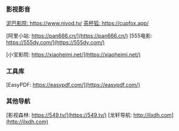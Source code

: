 ### 影视影音
<label style="width: 50%;"><a href="https://www.nivod.tv/">泥巴影院: https://www.nivod.tv/</a></label>
<label style="width: 50%;"><a href="https://cupfox.app/">茶杯狐: https://cupfox.app/</a></label>

[阿里小站: https://pan666.cn/](https://pan666.cn/)
[555电影: https://555dy.com/](https://555dy.com/)

[小宝影院: https://xiaoheimi.net/](https://xiaoheimi.net/)

### 工具库
[EasyPDF: https://easypdf.com/](https://easypdf.com/)

### 其他导航
[影视森林: https://549.tv/](https://549.tv/)
[龙轩导航: http://ilxdh.com](http://ilxdh.com)
